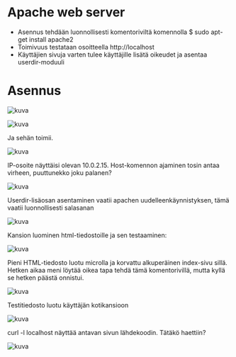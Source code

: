 # Apache web server

- Asennus tehdään luonnollisesti komentoriviltä komennolla $ sudo apt-get install apache2
- Toimivuus testataan osoitteella http://localhost
- Käyttäjien sivuja varten tulee käyttäjille lisätä oikeudet ja asentaa userdir-moduuli

# Asennus

![kuva](https://github.com/HurpaDurp/Linux/assets/143202749/bdc6be20-41ab-4658-a196-4219cbc45346)

![kuva](https://github.com/HurpaDurp/Linux/assets/143202749/4b5a34ad-6cee-47f7-97af-fed39909f992)

Ja sehän toimii.

![kuva](https://github.com/HurpaDurp/Linux/assets/143202749/b517fad0-8b9f-4ee4-a00b-6cae90e800dd)

IP-osoite näyttäisi olevan 10.0.2.15. Host-komennon ajaminen tosin antaa virheen, puuttunekko joku palanen?

![kuva](https://github.com/HurpaDurp/Linux/assets/143202749/1617d0a6-bc2d-4908-a424-8b98073065b1)

Userdir-lisäosan asentaminen vaatii apachen uudelleenkäynnistyksen, tämä vaatii luonnollisesti salasanan

![kuva](https://github.com/HurpaDurp/Linux/assets/143202749/838e780b-1b12-48de-85df-2c81942e141b)

Kansion luominen html-tiedostoille ja sen testaaminen:

![kuva](https://github.com/HurpaDurp/Linux/assets/143202749/d5cdc996-8d8a-4325-9c3c-e0abaf7ae2d3)

Pieni HTML-tiedosto luotu microlla ja korvattu alkuperäinen index-sivu sillä. Hetken aikaa meni löytää oikea tapa tehdä tämä komentorivillä, mutta kyllä se hetken päästä onnistui.

![kuva](https://github.com/HurpaDurp/Linux/assets/143202749/5a24df1a-34be-4f69-8c5d-c69faf91e439)

Testitiedosto luotu käyttäjän kotikansioon

![kuva](https://github.com/HurpaDurp/Linux/assets/143202749/0996c779-5c23-43a8-bd1e-8845bead6390)

curl -l localhost näyttää antavan sivun lähdekoodin. Tätäkö haettiin?

![kuva](https://github.com/HurpaDurp/Linux/assets/143202749/367474a4-0104-4606-8c8b-4dcf5e2d3b2a)














